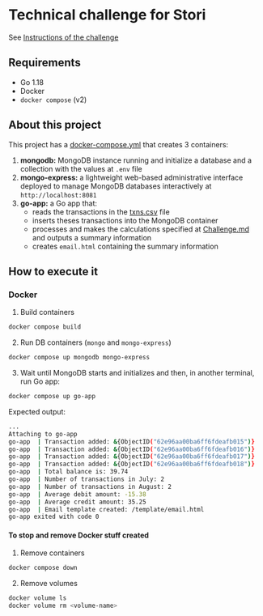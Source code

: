 # Technical challenge for Stori

See [Instructions of the challenge](Challenge.md)

## Requirements

- Go 1.18
- Docker
- `docker compose` (v2)

## About this project

This project has a [docker-compose.yml](docker-compose.yml) that creates 3 containers:

1. **mongodb:** MongoDB instance running and initialize a database and a collection with the values at `.env` file
2. **mongo-express:** a lightweight web-based administrative interface deployed to manage MongoDB databases interactively at `http://localhost:8081`
3. **go-app:** a Go app that:
    - reads the transactions in the [txns.csv](txns.csv) file
    - inserts theses transactions into the MongoDB container
    - processes and makes the calculations specified at [Challenge.md](Challenge.md) and outputs a summary information
    - creates `email.html` containing the summary information

## How to execute it

### Docker

1. Build containers

```bash
docker compose build
```

2. Run DB containers (`mongo` and `mongo-express`)

```bash
docker compose up mongodb mongo-express
```

3. Wait until MongoDB starts and initializes and then, in another terminal, run Go app:

```bash
docker compose up go-app
```

Expected output:

```bash
...
Attaching to go-app
go-app  | Transaction added: &{ObjectID("62e96aa00ba6ff6fdeafb015")}
go-app  | Transaction added: &{ObjectID("62e96aa00ba6ff6fdeafb016")}
go-app  | Transaction added: &{ObjectID("62e96aa00ba6ff6fdeafb017")}
go-app  | Transaction added: &{ObjectID("62e96aa00ba6ff6fdeafb018")}
go-app  | Total balance is: 39.74
go-app  | Number of transactions in July: 2
go-app  | Number of transactions in August: 2
go-app  | Average debit amount: -15.38
go-app  | Average credit amount: 35.25
go-app  | Email template created: /template/email.html
go-app exited with code 0
```

#### To stop and remove Docker stuff created

1. Remove containers

```bash
docker compose down
```

2. Remove volumes

```bash
docker volume ls
docker volume rm <volume-name>
```
